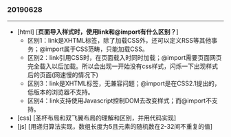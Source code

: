 ### 20190628
---
- [html] [**页面导入样式时，使用link和@import有什么区别？**]
    - 区别1：link是XHTML标签，除了加载CSS外，还可以定义RSS等其他事务；@import属于CSS范畴，只能加载CSS。
    - 区别2：link引用CSS时，在页面载入时同时加载；@import需要页面网页完全载入以后加载。所以会出现一开始没有css样式，闪烁一下出现样式后的页面(网速慢的情况下)
    - 区别3：link是XHTML标签，无兼容问题；@import是在CSS2.1提出的，低版本的浏览器不支持。
    - 区别4：link支持使用Javascript控制DOM去改变样式；而@import不支持。
- [css] [圣杯布局和双飞翼布局的理解和区别，并用代码实现]
- [js] [用递归算法实现，数组长度为5且元素的随机数在2-32间不重复的值]